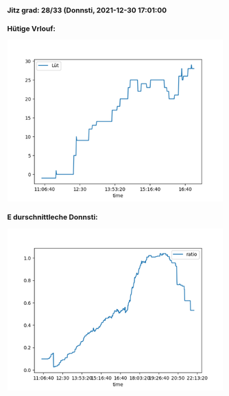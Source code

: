### Jitz grad: 28/33 (Donnsti, 2021-12-30 17:01:00

### Hütige Vrlouf:
![Graph](Today.png)

### E durschnittleche Donnsti:
![Graph](Donnsti.png)